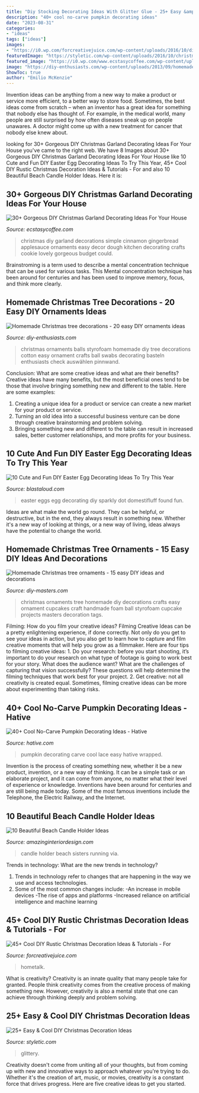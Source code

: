 ```yaml
---
title: "Diy Stocking Decorating Ideas With Glitter Glue - 25+ Easy &amp; Cool Diy Christmas Decoration Ideas"
description: "40+ cool no-carve pumpkin decorating ideas"
date: "2023-08-31"
categories:
- "ideas"
tags: ["ideas"]
images:
- "https://i0.wp.com/forcreativejuice.com/wp-content/uploads/2016/10/diy-rustic-Christmas-decoration-ideas/18-diy-rustic-christmas-decoration-ideas.jpg?w=600&amp;ssl=1"
featuredImage: "https://styletic.com/wp-content/uploads/2016/10/christmas-decoration-ideas/11-christmas-decoration-ideas.jpg"
featured_image: "https://i0.wp.com/www.ecstasycoffee.com/wp-content/uploads/2017/11/Gingerbread-Garland.jpg?resize=564%2C846"
image: "https://diy-enthusiasts.com/wp-content/uploads/2013/09/homemade-christmas-ornaments-cotton-swabs-styrofoam-balls.jpg"
ShowToc: true
author: "Emilio McKenzie"
---
```



Invention ideas can be anything from a new way to make a product or service more efficient, to a better way to store food. Sometimes, the best ideas come from scratch – when an inventor has a great idea for something that nobody else has thought of. For example, in the medical world, many people are still surprised by how often diseases sneak up on people unawares. A doctor might come up with a new treatment for cancer that nobody else knew about.

	

		
looking for 30+ Gorgeous DIY Christmas Garland Decorating Ideas For Your House you've came to the right web. We have 8 Images about 30+ Gorgeous DIY Christmas Garland Decorating Ideas For Your House like 10 Cute and Fun DIY Easter Egg Decorating Ideas To Try This Year, 45+ Cool DIY Rustic Christmas Decoration Ideas &amp; Tutorials - For and also 10 Beautiful Beach Candle Holder Ideas. Here it is:
		
    
## 30+ Gorgeous DIY Christmas Garland Decorating Ideas For Your House

<img loading=lazy src="https://i0.wp.com/www.ecstasycoffee.com/wp-content/uploads/2017/11/Gingerbread-Garland.jpg?resize=564%2C846" onerror="this.onerror=null;this.src='https://tse3.mm.bing.net/th?id=OIP.5dDVXXxl-Gb8OYp6Ol38xQHaLH&amp;pid=15.1';" alt="30+ Gorgeous DIY Christmas Garland Decorating Ideas For Your House">

_Source: ecstasycoffee.com_

>christmas diy garland decorations simple cinnamon gingerbread applesauce ornaments easy decor dough kitchen decorating crafts cookie lovely gorgeous budget could. 

	

Brainstroming is a term used to describe a mental concentration technique that can be used for various tasks. This Mental concentration technique has been around for centuries and has been used to improve memory, focus, and think more clearly.

    
## Homemade Christmas Tree Decorations - 20 Easy DIY Ornaments Ideas

<img loading=lazy src="https://diy-enthusiasts.com/wp-content/uploads/2013/09/homemade-christmas-ornaments-cotton-swabs-styrofoam-balls.jpg" onerror="this.onerror=null;this.src='https://tse3.mm.bing.net/th?id=OIP.5wqeQentvJylGFwjl19SuwHaE8&amp;pid=15.1';" alt="Homemade Christmas tree decorations - 20 easy DIY ornaments ideas">

_Source: diy-enthusiasts.com_

>christmas ornaments balls styrofoam homemade diy tree decorations cotton easy ornament crafts ball swabs decorating basteln enthusiasts check auswählen pinnwand. 

	

Conclusion: What are some creative ideas and what are their benefits?
Creative ideas have many benefits, but the most beneficial ones tend to be those that involve bringing something new and different to the table. Here are some examples:
1. Creating a unique idea for a product or service can create a new market for your product or service.
2. Turning an old idea into a successful business venture can be done through creative brainstorming and problem solving.
3. Bringing something new and different to the table can result in increased sales, better customer relationships, and more profits for your business.

    
## 10 Cute And Fun DIY Easter Egg Decorating Ideas To Try This Year

<img loading=lazy src="https://blastaloud.com/wp-content/uploads/2018/02/Sparkly-Dot-Easter-Eggs.jpg" onerror="this.onerror=null;this.src='https://tse1.mm.bing.net/th?id=OIP.7cZQaCb6vWNMRy3fp9m6zAAAAA&amp;pid=15.1';" alt="10 Cute and Fun DIY Easter Egg Decorating Ideas To Try This Year">

_Source: blastaloud.com_

>easter eggs egg decorating diy sparkly dot domestifluff found fun. 

	

Ideas are what make the world go round. They can be helpful, or destructive, but in the end, they always result in something new. Whether it's a new way of looking at things, or a new way of living, ideas always have the potential to change the world.

    
## Homemade Christmas Tree Ornaments - 15 Easy DIY Ideas And Decorations

<img loading=lazy src="http://www.diy-masters.com/wp-content/uploads/2013/12/homemade-christmas-tree-ornaments-crafts-foam-ball-cupcakes.jpg" onerror="this.onerror=null;this.src='https://tse1.mm.bing.net/th?id=OIP.jRs1yGV49olXaVAvVjsJswHaLJ&amp;pid=15.1';" alt="Homemade Christmas tree ornaments - 15 easy DIY ideas and decorations">

_Source: diy-masters.com_

>christmas ornaments tree homemade diy decorations crafts easy ornament cupcakes craft handmade foam ball styrofoam cupcake projects masters decoration tags. 

	

Filming: How do you film your creative ideas?
Filming Creative Ideas can be a pretty enlightening experience, if done correctly. Not only do you get to see your ideas in action, but you also get to learn how to capture and film creative moments that will help you grow as a filmmaker. Here are four tips to filming creative ideas: 1. Do your research: before you start shooting, it’s important to do your research on what type of footage is going to work best for your story. What does the audience want? What are the challenges of capturing that vision successfully? These questions will help determine the filming techniques that work best for your project. 2. Get creative: not all creativity is created equal. Sometimes, filming creative ideas can be more about experimenting than taking risks.

    
## 40+ Cool No-Carve Pumpkin Decorating Ideas - Hative

<img loading=lazy src="http://hative.com/wp-content/uploads/2016/09/no-carve-pumpkin-decorating/29-no-carve-pumpkin-decorating-ideas.jpg" onerror="this.onerror=null;this.src='https://tse1.mm.bing.net/th?id=OIP.YLCV9Jvi7lFS1MLmLcEkLQHaJ2&amp;pid=15.1';" alt="40+ Cool No-Carve Pumpkin Decorating Ideas - Hative">

_Source: hative.com_

>pumpkin decorating carve cool lace easy hative wrapped. 

	

Invention is the process of creating something new, whether it be a new product, invention, or a new way of thinking. It can be a simple task or an elaborate project, and it can come from anyone, no matter what their level of experience or knowledge. Inventions have been around for centuries and are still being made today. Some of the most famous inventions include the Telephone, the Electric Railway, and the Internet.

    
## 10 Beautiful Beach Candle Holder Ideas

<img loading=lazy src="http://www.amazinginteriordesign.com/wp-content/uploads/2017/08/Beach-Candle-Holder-4.jpg" onerror="this.onerror=null;this.src='https://tse4.mm.bing.net/th?id=OIP.hBL6QRZhCA8m23RjSRKyIwHaIR&amp;pid=15.1';" alt="10 Beautiful Beach Candle Holder Ideas">

_Source: amazinginteriordesign.com_

>candle holder beach sisters running via. 

	

Trends in technology: What are the new trends in technology?
1. Trends in technology refer to changes that are happening in the way we use and access technologies. 
2. Some of the most common changes include: 
-An increase in mobile devices 
-The rise of apps and platforms 
-Increased reliance on artificial intelligence and machine learning 

    
## 45+ Cool DIY Rustic Christmas Decoration Ideas &amp; Tutorials - For

<img loading=lazy src="https://i0.wp.com/forcreativejuice.com/wp-content/uploads/2016/10/diy-rustic-Christmas-decoration-ideas/18-diy-rustic-christmas-decoration-ideas.jpg?w=600&amp;ssl=1" onerror="this.onerror=null;this.src='https://tse4.mm.bing.net/th?id=OIP.B61uxJY1vAF3EGJ0QMzTkgHaJ4&amp;pid=15.1';" alt="45+ Cool DIY Rustic Christmas Decoration Ideas &amp; Tutorials - For">

_Source: forcreativejuice.com_

>hometalk. 

	

What is creativity?
Creativity is an innate quality that many people take for granted. People think creativity comes from the creative process of making something new. However, creativity is also a mental state that one can achieve through thinking deeply and problem solving.

    
## 25+ Easy &amp; Cool DIY Christmas Decoration Ideas

<img loading=lazy src="https://styletic.com/wp-content/uploads/2016/10/christmas-decoration-ideas/11-christmas-decoration-ideas.jpg" onerror="this.onerror=null;this.src='https://tse3.mm.bing.net/th?id=OIP.40-6Pqv8nz0uqBWcC_RQYgHaLH&amp;pid=15.1';" alt="25+ Easy &amp; Cool DIY Christmas Decoration Ideas">

_Source: styletic.com_

>glittery. 

	

Creativity doesn't come from uniting all of your thoughts, but from coming up with new and innovative ways to approach whatever you're trying to do. Whether it's the creation of art, music, or movies, creativity is a constant force that drives progress. Here are five creative ideas to get you started.

